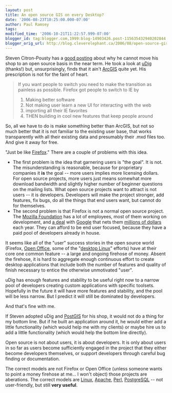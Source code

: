 ```yaml
---
layout: post
title: An open source GIS on every Desktop?
date: '2006-08-23T10:25:00.000-07:00'
author: Paul Ramsey
tags: 
modified_time: '2006-10-21T11:22:57.999-07:00'
blogger_id: tag:blogger.com,1999:blog-14903426.post-115635432940202844
blogger_orig_url: http://blog.cleverelephant.ca/2006/08/open-source-gis-on-every-desktop.html
---
```


Steven Citron-Pousty has a [good posting](http://thesteve0.wordpress.com/2006/08/22/the-gis-user-is-stuck-in-the-middle/) about why he cannot move his shop to an open source basis in the near term.  He took a look at [uDig](http://udig.refractions.net) (thanks!) but, unsurprisingly, finds that it ain't [ArcGIS](http://www.esri.com/arcgis) quite yet.  His prescription is not for the faint of heart.

<blockquote>If you want people to switch you need to make the transition as painless as possible. Firefox got people to switch to IE by<ol><li>Making better software<br /><li>Not making user learn a new UI for interacting with the web<br /><li>importing all their IE favorites<br /><li>THEN building in cool new features that keep people around</ol></blockquote>

So, all we have to do is make something better than ArcGIS, but not so much better that it is not familiar to the existing user base, that works transparently with all their existing data and presumably their .mxd files too.  And give it away for free.  

"Just be like [Firefox](http://www.mozilla.org)."  There are a couple of problems with this idea. <ul><li>The first problem is the idea that garnering users is "the goal". It is not. The misunderstanding is reasonable, because for proprietary companies it **is** the goal -- more users implies more licensing dollars. For open source projects, more users just means somewhat more download bandwidth and slightly higher number of beginner questions on the mailing lists. What open source projects want to attract is not users -- it is developers.  Developers will make the project stronger, add features, fix bugs, do all the things that end users want, but cannot do for themselves.<br /><li>The second problem is that Firefox is not a normal open source project.  The [Mozilla Foundation](http://www.mozilla.org/foundation/) has a lot of employees, most of them working on development, and [a deal](http://news.zdnet.co.uk/0,39020330,39189475,00.htm) with [Google](http://www.google.com) that nets them [millions of dollars](http://www.scroogle.org/mozilla.html) each year.  They can afford to be end user focused, because they have a paid pool of developers already in house.</ul>It seems like all of the "user" success stories in the open source world (Firefox, [Open Office](http://www.openoffice.org), some of the "[desktop Linux](http://www.novell.com/products/desktop/)" efforts) have at their core one common feature -- a large and ongoing firehose of money.  Absent the firehose, it is hard to aggregate enough continuous effort to create desktop applications that include both the number of features and quality of finish necessary to entice the otherwise unmotivated "user".

uDig has enough features and stability to be useful right now to a narrow pool of developers creating custom applications with specific toolsets.  Hopefully in the future it will have more features and stability, and the pool will be less narrow.  But I predict it will still be dominated by developers.  

And that's fine with me.   

If Steven adopted uDig and [PostGIS](http://postgis.refractions.net) for his shop, it would not do a thing for my bottom line.  But if he built an application around it, he would either add a little functionality (which would help me with my clients) or maybe hire us to add a little functionality (which would help the bottom line directly).

Open source is not about users, it is about developers. It is only about users in so far as users become sufficiently engaged in the project that they either become developers themselves, or support developers through careful bug finding or documentation.

The correct models are not Firefox or Open Office (unless someone wants to point a money firehose at me... I won't object) those projects are aberations.  The correct models are [Linux](http://www.linux.org), [Apache](http://www.apache.org), [Perl](http://www.perl.org), [PostgreSQL](http://www.postgresql.org) -- not user-friendly, but still **very useful**.